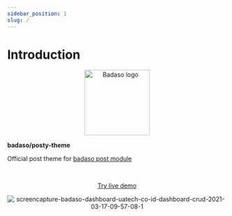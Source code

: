 ```yaml
---
sidebar_position: 1
slug: /
---
```


# Introduction

<p align="center">
  <a href="https://badaso-docs.uatech.co.id/">
    <img src="img/badaso-module-logo.png" width="150px" alt="Badaso logo" />  
  </a>
<p><b>badaso/posty-theme</b></p>
</p>

<p align="left">Official post theme for <a href="https://github.com/uasoft-indonesia/badaso">badaso post module</a></p>
<br />

<p align="center">
  <p align="center"><a href="https://badaso-demo.uatech.co.id/posty" target="_blank">Try live demo</a></p>
</p>

<p align="center">
    <img src="https://badaso-posty.uatech.co.id/img/badaso-posty-theme-preview.png" alt="screencapture-badaso-dashboard-uatech-co-id-dashboard-crud-2021-03-17-09-57-08-1" />
</p>
